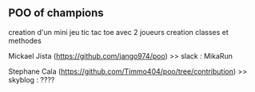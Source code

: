 POO of champions
-----------------

creation d'un mini jeu tic tac toe avec 2 joueurs
creation classes et methodes

Mickael Jista (https://github.com/jango974/poo) >> slack : MikaRun

Stephane Cala (https://github.com/Timmo404/poo/tree/contribution) >> skyblog : ????
